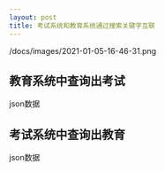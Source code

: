 ```yaml
---
layout: post
title: 考试系统和教育系统通过搜索关键字互联
---
```


/docs/images/2021-01-05-16-46-31.png

## 教育系统中查询出考试
json数据

## 考试系统中查询出教育
json数据